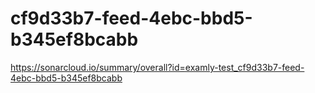 # cf9d33b7-feed-4ebc-bbd5-b345ef8bcabb
https://sonarcloud.io/summary/overall?id=examly-test_cf9d33b7-feed-4ebc-bbd5-b345ef8bcabb
